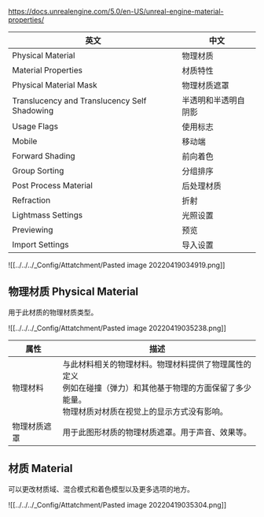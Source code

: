 https://docs.unrealengine.com/5.0/en-US/unreal-engine-material-properties/

| 英文                                         | 中文                 |
| -------------------------------------------- | -------------------- |
| Physical Material                            | 物理材质             |
| Material Properties                          | 材质特性             |
| Physical Material Mask                       | 物理材质遮罩         |
| Translucency and Translucency Self Shadowing | 半透明和半透明自阴影 |
| Usage Flags                                  | 使用标志             |
| Mobile                                       | 移动端               |
| Forward Shading                              | 前向着色             |
| Group Sorting                                | 分组排序             |
| Post Process Material                        | 后处理材质           |
| Refraction                                   | 折射                 |
| Lightmass Settings                           | 光照设置             |
| Previewing                                   | 预览                 |
| Import Settings                              | 导入设置             |


![[../../../_Config/Attatchment/Pasted image 20220419034919.png]]

## 物理材质 Physical Material

用于此材质的物理材质类型。

![[../../../_Config/Attatchment/Pasted image 20220419035238.png]]

| 属性         | 描述                                                                                                                                                   |
| ------------ | ------------------------------------------------------------------------------------------------------------------------------------------------------ |
| 物理材料     | 与此材料相关的物理材料。物理材料提供了物理属性的定义<br>例如在碰撞（弹力）和其他基于物理的方面保留了多少能量。<br>物理材质对材质在视觉上的显示方式没有影响。 |
| 物理材质遮罩 | 用于此图形材质的物理材质遮罩。用于声音、效果等。                                                                                                       |

## 材质 Material

可以更改材质域、混合模式和着色模型以及更多选项的地方。

![[../../../_Config/Attatchment/Pasted image 20220419035304.png]]


